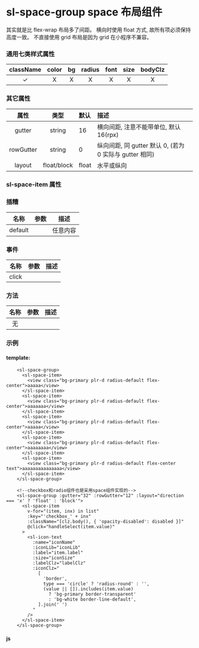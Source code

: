 # sl-space-group space 布局组件

其实就是比 flex-wrap 布局多了间距。
横向时使用 float 方式, 故所有项必须保持高度一致。
不直接使用 grid 布局是因为 grid 在小程序不兼容。

### 通用七类样式属性

| className | color |  bg   | radius | font  | size  | bodyClz |
| :-------: | :---: | :---: | :----: | :---: | :---: | :-----: |
| &#10003;  | &Chi; | &Chi; | &Chi;  | &Chi; | &Chi; |  &Chi;  |

### 其它属性

|   属性    |    类型     | 默认  | 描述                                                    |
| :-------: | :---------: | :---- | :------------------------------------------------------ |
|  gutter   |   string    | 16    | 横向间距, 注意不能带单位, 默认 16(rpx)                  |
| rowGutter |   string    | 0     | 纵向间距, 同 gutter 默认 0, (若为 0 实际与 gutter 相同) |
|  layout   | float/block | float | 水平或纵向                                              |

### sl-space-item 属性

### 插糟

|  名称   | 参数 | 描述     |
| :-----: | :--: | -------- |
| default |      | 任意内容 |

### 事件

| 名称  | 参数 | 描述 |
| :---: | :--: | ---- |
| click |      |      |

### 方法

| 名称 | 参数 | 描述 |
| :--: | :--: | ---- |
|  无  |      |      |

### 示例

#### template:

```
    <sl-space-group>
      <sl-space-item>
        <view class="bg-primary plr-d radius-default flex-center">aaaaa</view>
      </sl-space-item>
      <sl-space-item>
        <view class="bg-primary plr-d radius-default flex-center">aaaaaaa</view>
      </sl-space-item>
      <sl-space-item>
        <view class="bg-primary plr-d radius-default flex-center">aaaaa</view>
      </sl-space-item>
      <sl-space-item>
        <view class="bg-primary plr-d radius-default flex-center">aaaaaaaa</view>
      </sl-space-item>
      <sl-space-item>
        <view class="bg-primary plr-d radius-default flex-center text">aaaaaaaaaaaaaaa</view>
      </sl-space-item>
    </sl-space-group>

    <!--checkbox和radio组件也是采用space组件实现的-->
    <sl-space-group :gutter="32" :rowGutter="12" :layout="direction === 'x' ? 'float' : 'block'">
      <sl-space-item
        v-for="(item, inx) in list"
        :key="'checkbox_' + inx"
        :className="[clz.body(), { 'opacity-disabled': disabled }]"
        @click="handleSelect(item.value)"
      >
        <sl-icon-text
          :name="iconName"
          :iconLib="iconLib"
          :label="item.label"
          :size="iconSize"
          :labelClz="labelClz"
          :iconClz="
            [
              'border',
              type === 'circle' ? 'radius-round' : '',
              (value || []).includes(item.value)
                ? 'bg-primary border-transparent'
                : 'bg-white border-line-default',
            ].join(' ')
          "
        />
      </sl-space-item>
    </sl-space-group>
```

#### js

```

```
